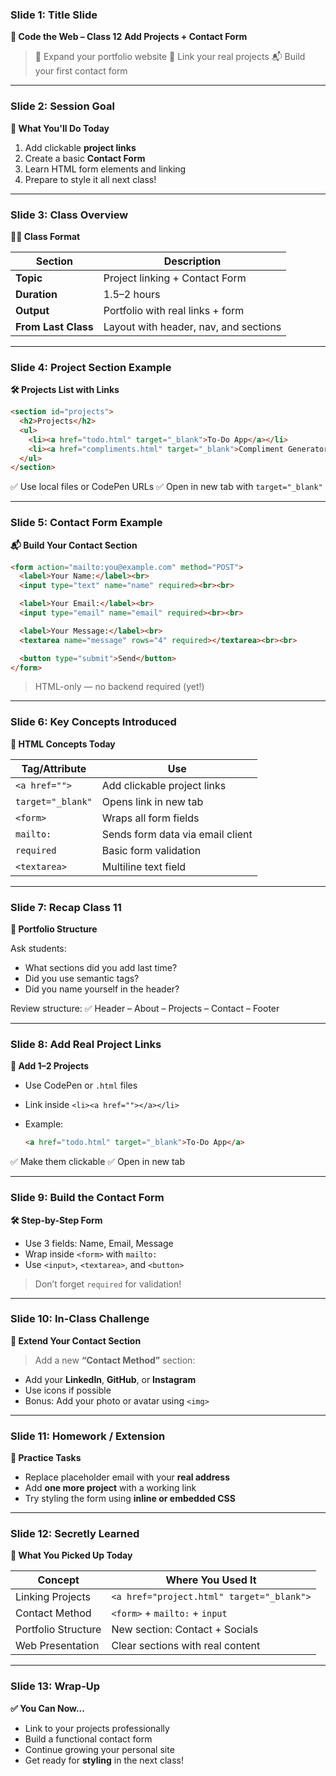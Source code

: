 ### **Slide 1: Title Slide**

**🏫 Code the Web – Class 12**
**Add Projects + Contact Form**

> 🎯 Expand your portfolio website
> 🔗 Link your real projects
> 📬 Build your first contact form

---

### **Slide 2: Session Goal**

**🎯 What You'll Do Today**

1. Add clickable **project links**
2. Create a basic **Contact Form**
3. Learn HTML form elements and linking
4. Prepare to style it all next class!

---

### **Slide 3: Class Overview**

**🧑‍🏫 Class Format**

| Section             | Description                           |
| ------------------- | ------------------------------------- |
| **Topic**           | Project linking + Contact Form        |
| **Duration**        | 1.5–2 hours                           |
| **Output**          | Portfolio with real links + form      |
| **From Last Class** | Layout with header, nav, and sections |

---

### **Slide 4: Project Section Example**

**🛠️ Projects List with Links**

```html
<section id="projects">
  <h2>Projects</h2>
  <ul>
    <li><a href="todo.html" target="_blank">To-Do App</a></li>
    <li><a href="compliments.html" target="_blank">Compliment Generator</a></li>
  </ul>
</section>
```

✅ Use local files or CodePen URLs
✅ Open in new tab with `target="_blank"`

---

### **Slide 5: Contact Form Example**

**📬 Build Your Contact Section**

```html
<form action="mailto:you@example.com" method="POST">
  <label>Your Name:</label><br>
  <input type="text" name="name" required><br><br>

  <label>Your Email:</label><br>
  <input type="email" name="email" required><br><br>

  <label>Your Message:</label><br>
  <textarea name="message" rows="4" required></textarea><br><br>

  <button type="submit">Send</button>
</form>
```

> HTML-only — no backend required (yet!)

---

### **Slide 6: Key Concepts Introduced**

**📖 HTML Concepts Today**

| Tag/Attribute     | Use                              |
| ----------------- | -------------------------------- |
| `<a href="">`     | Add clickable project links      |
| `target="_blank"` | Opens link in new tab            |
| `<form>`          | Wraps all form fields            |
| `mailto:`         | Sends form data via email client |
| `required`        | Basic form validation            |
| `<textarea>`      | Multiline text field             |

---

### **Slide 7: Recap Class 11**

**🔁 Portfolio Structure**

Ask students:

* What sections did you add last time?
* Did you use semantic tags?
* Did you name yourself in the header?

Review structure:
✅ Header – About – Projects – Contact – Footer

---

### **Slide 8: Add Real Project Links**

**🔗 Add 1–2 Projects**

* Use CodePen or `.html` files
* Link inside `<li><a href=""></a></li>`
* Example:

  ```html
  <a href="todo.html" target="_blank">To-Do App</a>
  ```

✅ Make them clickable
✅ Open in new tab

---

### **Slide 9: Build the Contact Form**

**🛠 Step-by-Step Form**

* Use 3 fields: Name, Email, Message
* Wrap inside `<form>` with `mailto:`
* Use `<input>`, `<textarea>`, and `<button>`

> Don’t forget `required` for validation!

---

### **Slide 10: In-Class Challenge**

**🧪 Extend Your Contact Section**

> Add a new **“Contact Method”** section:

* Add your **LinkedIn**, **GitHub**, or **Instagram**
* Use icons if possible
* Bonus: Add your photo or avatar using `<img>`

---

### **Slide 11: Homework / Extension**

**📝 Practice Tasks**

* Replace placeholder email with your **real address**
* Add **one more project** with a working link
* Try styling the form using **inline or embedded CSS**

---

### **Slide 12: Secretly Learned**

**🧠 What You Picked Up Today**

| Concept             | Where You Used It                         |
| ------------------- | ----------------------------------------- |
| Linking Projects    | `<a href="project.html" target="_blank">` |
| Contact Method      | `<form>` + `mailto:` + `input`            |
| Portfolio Structure | New section: Contact + Socials            |
| Web Presentation    | Clear sections with real content          |

---

### **Slide 13: Wrap-Up**

**✅ You Can Now\...**

* Link to your projects professionally
* Build a functional contact form
* Continue growing your personal site
* Get ready for **styling** in the next class!